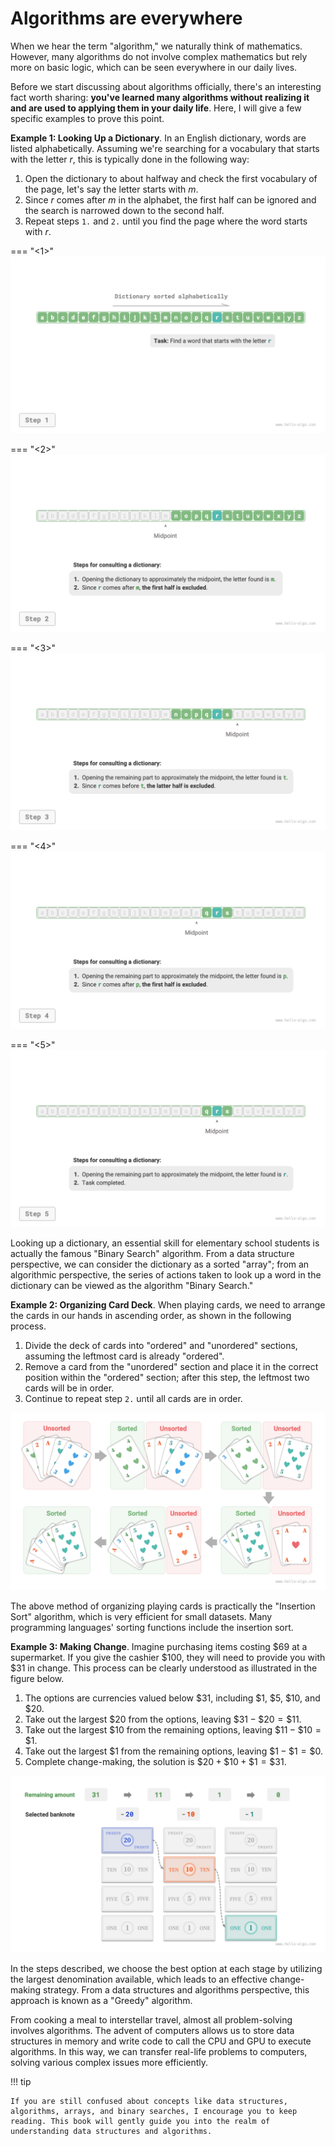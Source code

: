 # Algorithms are everywhere

When we hear the term "algorithm," we naturally think of mathematics. However, many algorithms do not involve complex mathematics but rely more on basic logic, which can be seen everywhere in our daily lives.

Before we start discussing about algorithms officially, there's an interesting fact worth sharing: **you've learned many algorithms without realizing it and are used to applying them in your daily life**. Here, I will give a few specific examples to prove this point.

**Example 1: Looking Up a Dictionary**. In an English dictionary, words are listed alphabetically. Assuming we're searching for a vocabulary that starts with the letter $r$, this is typically done in the following way:

1. Open the dictionary to about halfway and check the first vocabulary of the page, let's say the letter starts with $m$.
2. Since $r$ comes after $m$ in the alphabet, the first half can be ignored and the search is narrowed down to the second half.
3. Repeat steps `1.` and `2.` until you find the page where the word starts with $r$.

=== "<1>"
    ![First Step of Looking Up a Dictionary](algorithms_are_everywhere.assets/binary_search_dictionary_step1.png)

=== "<2>"
    ![Second Step of Looking Up a Dictionary](algorithms_are_everywhere.assets/binary_search_dictionary_step2.png)

=== "<3>"
    ![Third Step of Looking Up a Dictionary](algorithms_are_everywhere.assets/binary_search_dictionary_step3.png)

=== "<4>"
    ![Fourth Step of Looking Up a Dictionary](algorithms_are_everywhere.assets/binary_search_dictionary_step4.png)

=== "<5>"
    ![Fifth Step of Looking Up a Dictionary](algorithms_are_everywhere.assets/binary_search_dictionary_step5.png)

Looking up a dictionary, an essential skill for elementary school students is actually the famous "Binary Search" algorithm. From a data structure perspective, we can consider the dictionary as a sorted "array"; from an algorithmic perspective, the series of actions taken to look up a word in the dictionary can be viewed as the algorithm "Binary Search."

**Example 2: Organizing Card Deck**. When playing cards, we need to arrange the cards in our hands in ascending order, as shown in the following process.

1. Divide the deck of cards into "ordered" and "unordered" sections, assuming the leftmost card is already "ordered".
2. Remove a card from the "unordered" section and place it in the correct position within the "ordered" section; after this step, the leftmost two cards will be in order.
3. Continue to repeat step `2.` until all cards are in order.

![Process of Sorting a Deck of Cards](algorithms_are_everywhere.assets/playing_cards_sorting.png)

The above method of organizing playing cards is practically the "Insertion Sort" algorithm, which is very efficient for small datasets. Many programming languages' sorting functions include the insertion sort.

**Example 3: Making Change**. Imagine purchasing items costing $\$69$ at a supermarket. If you give the cashier $\$100$, they will need to provide you with $\$31$ in change. This process can be clearly understood as illustrated in the figure below.

1. The options are currencies valued below $\$31$, including $\$1$, $\$5$, $\$10$, and $\$20$.
2. Take out the largest $\$20$ from the options, leaving $\$31 - \$20 = \$11$.
3. Take out the largest $\$10$ from the remaining options, leaving $\$11 - \$10 = \$1$.
4. Take out the largest $\$1$ from the remaining options, leaving $\$1 - \$1 = \$0$.
5. Complete change-making, the solution is $\$20 + \$10 + \$1 = \$31$.

![Process of making change](algorithms_are_everywhere.assets/greedy_change.png)

In the steps described, we choose the best option at each stage by utilizing the largest denomination available, which leads to an effective change-making strategy. From a data structures and algorithms perspective, this approach is known as a "Greedy" algorithm.

From cooking a meal to interstellar travel, almost all problem-solving involves algorithms. The advent of computers allows us to store data structures in memory and write code to call the CPU and GPU to execute algorithms. In this way, we can transfer real-life problems to computers, solving various complex issues more efficiently.

!!! tip

    If you are still confused about concepts like data structures, algorithms, arrays, and binary searches, I encourage you to keep reading. This book will gently guide you into the realm of understanding data structures and algorithms.
